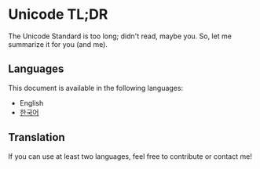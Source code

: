 Unicode TL;DR
=============
The Unicode Standard is too long; didn't read, maybe you.
So, let me summarize it for you (and me).

Languages
---------
This document is available in the following languages:

- English
- [한국어](https://github.com/hardboiled65/Unicode-TLDR/blob/master/language/ko/Standard.md)

Translation
-----------
If you can use at least two languages, feel free to contribute or contact me!
